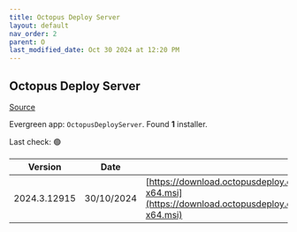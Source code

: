 ```yaml
---
title: Octopus Deploy Server
layout: default
nav_order: 2
parent: O
last_modified_date: Oct 30 2024 at 12:20 PM
---
```


## Octopus Deploy Server

[Source](https://octopus.com/)

Evergreen app: `OctopusDeployServer`. Found **1** installer.

Last check: 🟢

| Version      | Date       | URI                                                                                                                                                |
| ------------ | ---------- | -------------------------------------------------------------------------------------------------------------------------------------------------- |
| 2024.3.12915 | 30/10/2024 | [https://download.octopusdeploy.com/octopus/Octopus.2024.3.12915-x64.msi](https://download.octopusdeploy.com/octopus/Octopus.2024.3.12915-x64.msi) |
